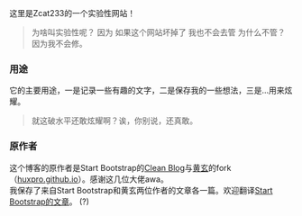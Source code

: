这里是Zcat233的一个实验性网站！

> 为啥叫实验性呢？
> 因为
> 如果这个网站坏掉了
> 我也不会去管
> 为什么不管？
> 因为我不会修。

### 用途
它的主要用途，一是记录一些有趣的文字，二是保存我的一些想法，三是...用来炫耀。

> 就这破水平还敢炫耀啊？诶，你别说，还真敢。

### 原作者
这个博客的原作者是Start Bootstrap的[Clean Blog](https://startbootstrap.com/theme/clean-blog)与[黄玄](https://github.com/Huxpro)的fork（[huxpro.github.io](https://github.com/Huxpro/huxpro.github.io)）。感谢这几位大佬awa。<br>
我保存了来自Start Bootstrap和黄玄两位作者的文章各一篇。欢迎翻译[Start Bootstrap的文章](https://zcat233.github.io/2020/01/31/Exploration/)。 (?)

